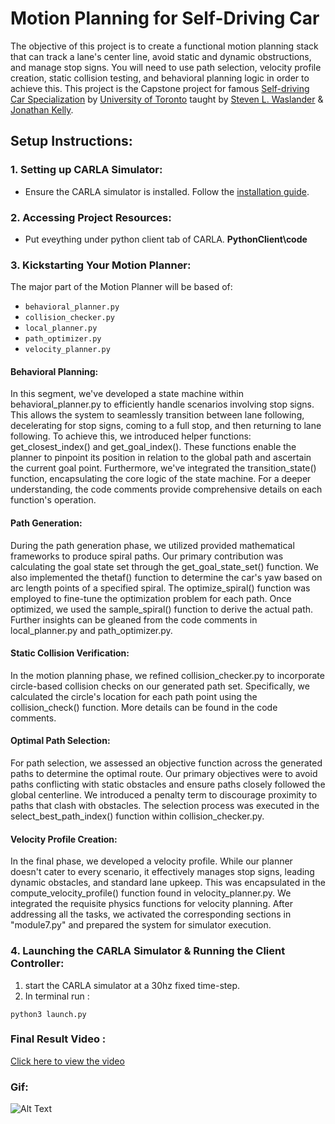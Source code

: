 # Motion Planning for Self-Driving Car

The objective of this project is to create a functional motion planning stack that can track a lane's center line, avoid static and dynamic obstructions, and manage stop signs. You will need to use path selection, velocity profile creation, static collision testing, and behavioral planning logic in order to achieve this. This project is the Capstone project for famous <a href="https://www.coursera.org/specializations/self-driving-cars?action=enroll">Self-driving Car Specialization</a> by <a href= "https://www.utoronto.ca/">University of Toronto</a> taught by <a href="https://www.trailab.utias.utoronto.ca/stevenwaslander">Steven L. Waslander</a> & <a href="https://scholar.google.com/citations?user=KtSR8_0AAAAJ&hl=en">Jonathan Kelly</a>.


## Setup Instructions:

### **1. Setting up CARLA Simulator:**

- Ensure the CARLA simulator is installed. Follow the <a href="https://carla.readthedocs.io/en/latest/start_quickstart/#carla-installation">installation guide</a>.

### **2. Accessing Project Resources:**

- Put eveything under python client tab of CARLA. **PythonClient\code**

### **3. Kickstarting Your Motion Planner:**

The major part of the Motion Planner will be based of:
- `behavioral_planner.py`
- `collision_checker.py`
- `local_planner.py`
- `path_optimizer.py`
- `velocity_planner.py`

#### **Behavioral Planning**:

In this segment, we've developed a state machine within behavioral_planner.py to efficiently handle scenarios involving stop signs. This allows the system to seamlessly transition between lane following, decelerating for stop signs, coming to a full stop, and then returning to lane following. To achieve this, we introduced helper functions: get_closest_index() and get_goal_index(). These functions enable the planner to pinpoint its position in relation to the global path and ascertain the current goal point. Furthermore, we've integrated the transition_state() function, encapsulating the core logic of the state machine. For a deeper understanding, the code comments provide comprehensive details on each function's operation.

#### **Path Generation**:

During the path generation phase, we utilized provided mathematical frameworks to produce spiral paths. Our primary contribution was calculating the goal state set through the get_goal_state_set() function. We also implemented the thetaf() function to determine the car's yaw based on arc length points of a specified spiral. The optimize_spiral() function was employed to fine-tune the optimization problem for each path. Once optimized, we used the sample_spiral() function to derive the actual path. Further insights can be gleaned from the code comments in local_planner.py and path_optimizer.py.

#### **Static Collision Verification**:

In the motion planning phase, we refined collision_checker.py to incorporate circle-based collision checks on our generated path set. Specifically, we calculated the circle's location for each path point using the collision_check() function. More details can be found in the code comments.

#### **Optimal Path Selection**:

For path selection, we assessed an objective function across the generated paths to determine the optimal route. Our primary objectives were to avoid paths conflicting with static obstacles and ensure paths closely followed the global centerline. We introduced a penalty term to discourage proximity to paths that clash with obstacles. The selection process was executed in the select_best_path_index() function within collision_checker.py.

#### **Velocity Profile Creation**:

In the final phase, we developed a velocity profile. While our planner doesn't cater to every scenario, it effectively manages stop signs, leading dynamic obstacles, and standard lane upkeep. This was encapsulated in the compute_velocity_profile() function found in velocity_planner.py. We integrated the requisite physics functions for velocity planning. After addressing all the tasks, we activated the corresponding sections in "module7.py" and prepared the system for simulator execution.

### **4. Launching the CARLA Simulator & Running the Client Controller:**

1. start the CARLA simulator at a 30hz fixed time-step.
2. In terminal run :
```
python3 launch.py
```
### Final Result Video : 
[Click here to view the video](https://github.com/satyajeetburla/Motion-Planning-for-Self-Driving-Car/blob/main/Final%20Video.mp4)
### Gif:
![Alt Text](https://github.com/satyajeetburla/Motion-Planning-for-Self-Driving-Car/blob/main/final_gif.gif)


